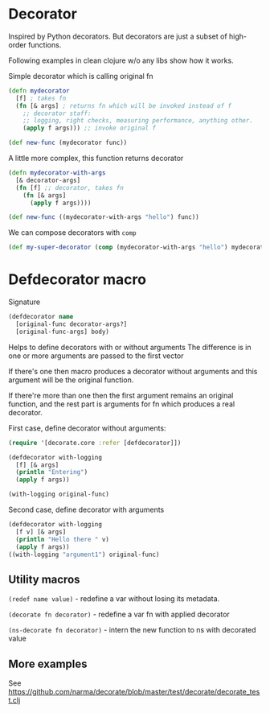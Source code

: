 # Decorator
Inspired by Python decorators. But decorators are just a subset of high-order functions.

Following examples in clean clojure w/o any libs show how it works.

Simple decorator which is calling original fn

```clojure
(defn mydecorator
  [f] ; takes fn
  (fn [& args] ; returns fn which will be invoked instead of f
    ;; decorator staff:
    ;; logging, right checks, measuring performance, anything other.
    (apply f args))) ;; invoke original f

(def new-func (mydecorator func))
```

A little more complex, this function returns decorator
```clojure
(defn mydecorator-with-args
  [& decorator-args]
  (fn [f] ;; decorator, takes fn
    (fn [& args]
      (apply f args))))

(def new-func ((mydecorator-with-args "hello") func))
```

We can compose decorators with `comp`

```clojure
(def my-super-decorator (comp (mydecorator-with-args "hello") mydecorator))
```

# Defdecorator macro

Signature
```clojure
(defdecorator name
  [original-func decorator-args?]
  [original-func-args] body)
```

Helps to define decorators with or without arguments
The difference is in one or more arguments are passed to the first vector

If there's one then macro produces a decorator without arguments
and this argument will be the original function.

If there're more than one then the first argument remains an original function,
and the rest part is arguments for fn which produces a real decorator.


First case, define decorator without arguments:
```clojure
(require '[decorate.core :refer [defdecorator]])

(defdecorator with-logging
  [f] [& args]
  (println "Entering")
  (apply f args))

(with-logging original-func)
```

Second case, define decorator with arguments

```clojure
(defdecorator with-logging
  [f v] [& args]
  (println "Hello there " v)
  (apply f args))
((with-logging "argument1") original-func)
```

## Utility macros

`(redef name value)` - redefine a var without losing its metadata.

`(decorate fn decorator)` - redefine a var fn with applied decorator

`(ns-decorate fn decorator)` - intern the new function to ns with decorated value


## More examples
See https://github.com/narma/decorate/blob/master/test/decorate/decorate_test.clj
